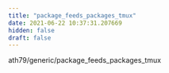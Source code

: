 ```yaml
---
title: "package_feeds_packages_tmux"
date: 2021-06-22 10:37:31.207669
hidden: false
draft: false
---
```


ath79/generic/package_feeds_packages_tmux


